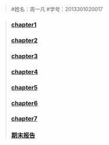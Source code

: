 >#姓名：周一凡
>#学号：2013301020017



> ### [chapter1](https://github.com/fxdhi/computationalphysics_N2013301020017/tree/master/chapter1)
> ### [chapter2](https://github.com/fxdhi/computationalphysics_N2013301020017/tree/master/chapter2)
> ### [chapter3](https://github.com/fxdhi/computationalphysics_N2013301020017/tree/master/chapter3)
> ### [chapter4](https://github.com/fxdhi/computationalphysics_N2013301020017/tree/master/chapter4)
> ### [chapter5](https://github.com/fxdhi/computationalphysics_N2013301020017/tree/master/chapter5)
> ### [chapter6](https://github.com/fxdhi/computationalphysics_N2013301020017/tree/master/chapter6)
> ### [chapter7](https://github.com/fxdhi/computationalphysics_N2013301020017/tree/master/chapter7)
> ### [期末报告](https://github.com/fxdhi/computationalphysics_N2013301020017/tree/master/%E6%9C%9F%E6%9C%AB%E6%8A%A5%E5%91%8A)
